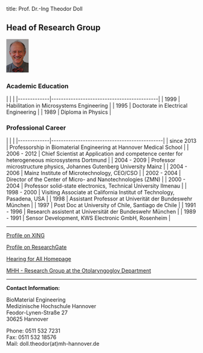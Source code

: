 title: Prof. Dr.-Ing Theodor Doll

## Head of Research Group

![Profile photo of Theo Doll](Theo.png)


### Academic Education

<div class="borderless" markdown="1">
|             |                                            |
|-------------|--------------------------------------------|
|    1999     | Habilitation in Microsystems Engineering   |
|    1995     | Doctorate in Electrical Engineering        |
|    1989     | Diploma in Physics                         |
</div>


### Professional Career

<div class="borderless" markdown="1">
|             |                                              |
|-------------|----------------------------------------------|
| since 2013  | Professorship in Biomaterial Engineering at Hannover Medical School                          |
| 2006 - 2012 | Chief Scientist at Application and competence center for heterogeneous microsystems Dortmund |
| 2004 - 2009 | Professor microstructure physics, Johannes Gutenberg University Mainz                        |
| 2004 - 2006 | Mainz Institute of Microtechnology, CEO/CSO                                                  |
| 2002 - 2004 | Director of the Center of Micro- and Nanotechnologies (ZMN)                                  |
| 2000 - 2004 | Professor solid-state electronics, Technical University Ilmenau                              |
| 1998 - 2000 | Visiting Associate at California Institut of Technology, Pasadena, USA                       |
| 1998        | Assistant Professor at Univerität der Bundeswehr München                                     |
| 1997        | Post Doc at University of Chile, Santiago de Chile                                           |
| 1991 - 1996 | Research assistent at Universität der Bundeswehr München                                     |
| 1989 - 1991 | Sensor Development, KWS Electronic GmbH, Rosenheim                                           |
</div>

***

[Profile on XING](https://www.xing.com/profile/Theodor_Doll)

[Profile on ResearchGate](http://www.researchgate.net/profile/Theodor_Doll)

[Hearing for All Homepage](http://hearing4all.eu/EN/)

[MHH - Research Group at the Otolaryngogloy Department](http://www.mh-hannover.de/18078.98.html?&L=1&no_cache=1)
***

**Contact Information:**

BioMaterial Engineering    
Medizinische Hochschule Hannover    
Feodor-Lynen-Straße 27    
30625 Hannover

Phone: 0511 532 7231   
Fax: 0511 532 18576   
Mail: doll.theodor(at)mh-hannover.de   

